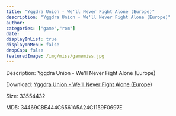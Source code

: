 ```yaml
---
title: "Yggdra Union - We'll Never Fight Alone (Europe)"
description: "Yggdra Union - We'll Never Fight Alone (Europe)"
author: 
categories: ["game","rom"]
date: 
displayInList: true
displayInMenu: false
dropCap: false
featuredImage: /img/miss/gamemiss.jpg
---
```


Description: Yggdra Union - We'll Never Fight Alone (Europe)

Download: <a style="text-decoration:underline;" href="https://mega.nz/#!uDIkHagQ!Pmy4rv5pLLDsK0wOScHgi5-sPLfbgjajpY1dLEb0Wv8" target = "_blank" rel = "nofollow" > Yggdra Union - We'll Never Fight Alone (Europe)</a>

Size: 33554432

MD5: 34469CBE444C6561A5A24C1159F0697E

